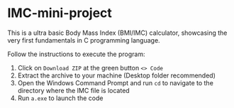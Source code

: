 # IMC-mini-project

This is a ultra basic Body Mass Index (BMI/IMC) calculator, showcasing the very first fundamentals in C programming language.


Follow the instructions to execute the program:

1.   Click on `Download ZIP` at the green button `<> Code`
2.   Extract the archive to your machine (Desktop folder recommended)
3.   Open the Windows Command Prompt and run `cd` to navigate to the directory where the IMC file is located
4.   Run `a.exe` to launch the code    
